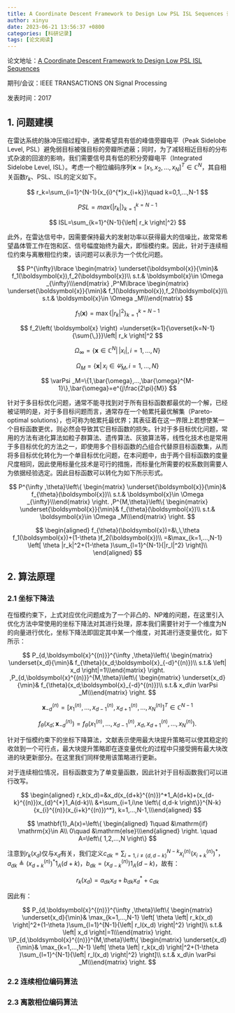 ```yaml
---
title: A Coordinate Descent Framework to Design Low PSL ISL Sequences 论文阅读
author: xinyu
date: 2023-06-21 13:56:37 +0800
categories: [科研记录]
tags: [论文阅读]
---
```


论文地址：[A Coordinate Descent Framework to Design Low PSL ISL Sequences](https://ieeexplore.ieee.org/document/7967829)

期刊/会议：IEEE TRANSACTIONS ON Signal Processing

发表时间：2017

## 1. 问题建模

在雷达系统的脉冲压缩过程中，通常希望具有低的峰值旁瓣电平（Peak Sidelobe Level, PSL）避免弱目标被强目标的旁瓣所遮蔽；同时，为了减轻相近目标的分布式杂波的回波的影响，我们需要信号具有低的积分旁瓣电平（Integrated Sidelobe Level, ISL）。考虑一个相位编码序列$\boldsymbol{x}=[x_1,x_2,...,x_N]^T\in \mathbb{C} ^N$，其自相关函数$r_k$、PSL、ISL的定义如下。

$$
r_k=\sum_{i=1}^{N-1}{x_{i}^{*}x_{i+k}}\quad k=0,1,...,N-1
$$

$$
PSL=max\left\{ \left| r_k \right| \right\} _{k=1}^{k=N-1}
$$

$$
ISL=\sum_{k=1}^{N-1}{\left| r_k \right|^2}
$$

此外，在雷达信号中，因需要保持最大的发射功率以获得最大的信噪比，故常常希望晶体管工作在饱和区、信号幅度始终为最大，即恒模约束。因此，针对于连续相位约束与离散相位约束，该问题可以表示为一个优化问题。

$$
P^{\infty}\lbrace \begin{matrix} \underset{\boldsymbol{x}}{\min}& f_1(\boldsymbol{x}),f_2(\boldsymbol{x})\\
s.t.& \boldsymbol{x}\in \Omega _{\infty}\\\end{matrix} ,P^M\lbrace \begin{matrix} \underset{\boldsymbol{x}}{\min}& f_1(\boldsymbol{x}),f_2(\boldsymbol{x})\\ s.t.& \boldsymbol{x}\in \Omega _M\\\end{matrix}  
$$

$$
f_1\left( \boldsymbol{x} \right) =\max \left\{ \left| r_k \right|^2 \right\} _{k=1}^{k=N-1}
$$

$$
f_2\left( \boldsymbol{x} \right) =\underset{k=1}{\overset{k=N-1}{\sum{\,}}}\left| r_k \right|^2
$$

$$
\Omega _{\infty}=\left\{ \boldsymbol{x}\in \mathbb{C} ^N\left| \, \right. \left| x_i \right|,i=1,...,N \right\} 
$$

$$
\Omega _M=\left\{ \boldsymbol{x}\left| \, \right. x_i\in \varPsi _M,i=1,...,N \right\} 
$$

$$
\varPsi _M=\{1,\bar{\omega},...,\bar{\omega}^{M-1}\},\bar{\omega}=e^{j\frac{2\pi}{M}}
$$

针对于多目标优化问题，通常不能寻找到对于所有目标函数都最优的一个解，已经被证明的是，对于多目标问题而言，通常存在一个帕累托最优解集（Pareto-optimal solutions），也可称为帕累托最优界；其表征着在这一界限上若想使某一个目标函数更优，则必然会导致其它目标函数的损失。针对于多目标优化问题，常用的方法有进化算法如粒子群算法、遗传算法、灰狼算法等，线性化技术也是常用于多目标优化的方法之一，即使用多个目标函数的凸组合代替原目标函数集，从而将多目标优化转化为一个单目标优化问题，在本问题中，由于两个目标函数的度量尺度相同，因此使用标量化技术是可行的措施，而标量化所需要的权系数则需要人为依据经验选定。因此目标函数可以转化为如下所示形式。

$$
P^{\infty ,\theta}\left\{ \begin{matrix}    \underset{\boldsymbol{x}}{\min}&        f_{\theta}(\boldsymbol{x})\\    s.t.&        \boldsymbol{x}\in \Omega _{\infty}\\\end{matrix} \right. ,P^{M,\theta}\left\{ \begin{matrix}    \underset{\boldsymbol{x}}{\min}&        f_{\theta}(\boldsymbol{x})\\    s.t.&        \boldsymbol{x}\in \Omega _M\\\end{matrix} \right. 
$$

$$
\begin{aligned}    
f_{\theta}(\boldsymbol{x})=&\,\,\theta f_1(\boldsymbol{x})+(1-\theta )f_2(\boldsymbol{x})\\    =&\max_{k=1,...,N-1} \left[ \theta |r_k|^2+(1-\theta )\sum_{l=1}^{N-1}{|r_l|^2} \right]\\
\end{aligned}
$$

## 2. 算法原理

### 2.1 坐标下降法

在恒模约束下，上式对应优化问题成为了一个非凸的、NP难的问题，在这里引入优化方法中常使用的坐标下降法对其进行处理，原本我们需要针对于一个维度为N的向量进行优化，坐标下降法即固定其中某一个维度，对其进行逐变量优化，如下所示：

$$
P_{d,\boldsymbol{x}^{(n)}}^{\infty ,\theta}\left\{ \begin{matrix}    \underset{x_d}{\min}&        f_{\theta}(x_d;\boldsymbol{x}_{-d}^{(n)})\\    s.t.&        \left| x_d \right|=1\\\end{matrix} \right. ,P_{d,\boldsymbol{x}^{(n)}}^{M,\theta}\left\{ \begin{matrix}    \underset{x_d}{\min}&        f_{\theta}(x_d;\boldsymbol{x}_{-d}^{(n)})\\    s.t.&        x_d\in \varPsi _M\\\end{matrix} \right. 
$$

$$
\boldsymbol{x}_{-d}^{(n)}=\left[ x_{1}^{(n)},...,x_{d-1}^{(n)},x_{d+1}^{(n)},...,x_{N}^{(n)} \right] ^T\in \mathbb{C} ^{N-1}
$$

$$
f_{\theta}(x_d;\boldsymbol{x}_{-d}^{(n)})=f_{\theta}(x_{1}^{(n)},...,x_{d-1}^{(n)},x_d,x_{d+1}^{(n)},...,x_{N}^{(n)}).
$$

针对于恒模约束下的坐标下降算法，文献表示使用最大块提升策略可以使其稳定的收敛到一个可行点，最大块提升策略即在逐变量优化的过程中只接受拥有最大块改进的块更新部分。在这里我们同样使用该策略进行更新。

对于连续相位情况，目标函数变为了单变量函数，因此针对于目标函数我们可以进行改写。

$$
\begin{aligned}    r_k(x_d)=&x_d(x_{d+k}^{(n)})^*1_A(d+k)+(x_{d-k}^{(n)})x_{d}^{*}1_A(d-k)\\    &+\sum_{i=1,i\ne \left\{ d,d-k \right\}}^{N-k}{x_{i}^{(n)}(x_{i+k}^{(n)})^*}, k=1,...,N-1,\\\end{aligned}
$$

$$
\mathbf{1}_A(x)=\left\{ \begin{aligned}    1\quad &\mathrm{if} \mathrm{x}\in A\\    0\quad &\mathrm{else}\\\end{aligned} \right. \quad A=\left\{ 1,2,...,N \right\} 
$$

注意到$r_k\left( x_d \right)$仅与$x_d$有关，我们定义$c_{dk}=\sum\nolimits_{i=1,i\ne \left\{ d,d-k \right\}}^{N-k}{x_{i}^{(n)}(x_{i+k}^{(n)})^*}$，$a_{dk}\triangleq (x_{d+k}^{(n)})^*1_A(d+k)$，$b_{dk}=(x_{d-k}^{(n)})1_A(d-k)$，故有：

$$
r_k(x_d)=a_{dk}x_d+b_{dk}x_{d}^{*}+c_{dk}
$$

因此有：

$$
P_{d,\boldsymbol{x}^{(n)}}^{\infty ,\theta}\left\{ \begin{matrix}    \underset{x_d}{\min}&        \max_{k=1,...,N-1} \left[ \theta \left| r_k(x_d) \right|^2+(1-\theta )\sum_{l=1}^{N-1}{\left| r_l(x_d) \right|^2} \right]\\    s.t.&        \left| x_d \right|=1\\\end{matrix} \right. \\P_{d,\boldsymbol{x}^{(n)}}^{M,\theta}\left\{ \begin{matrix}    \underset{x_d}{\min}&        \max_{k=1,...,N-1} \left[ \theta \left| r_k(x_d) \right|^2+(1-\theta )\sum_{l=1}^{N-1}{\left| r_l(x_d) \right|^2} \right]\\    s.t.&        x_d\in \varPsi _M\\\end{matrix} \right. 
$$

### 2.2 连续相位编码算法

### 2.3 离散相位编码算法
